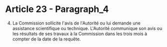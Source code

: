 # Article 23 - Paragraph_4

4. La Commission sollicite l'avis de l'Autorité ou lui demande une assistance scientifique ou technique. L'Autorité communique son avis ou les résultats de ses travaux à la Commission dans les trois mois à compter de la date de la requête.